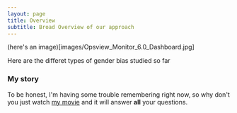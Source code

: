 ```yaml
---
layout: page
title: Overview
subtitle: Broad Overview of our approach
---
```


(here's an image)[images/Opsview_Monitor_6.0_Dashboard.jpg]

Here are the differet types of gender bias studied so far

### My story

To be honest, I'm having some trouble remembering right now, so why don't you just watch [my movie](https://en.wikipedia.org/wiki/The_Princess_Bride_%28film%29) and it will answer **all** your questions.
